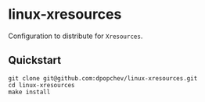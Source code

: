 # linux-xresources

Configuration to distribute for `Xresources`.

## Quickstart

```
git clone git@github.com:dpopchev/linux-xresources.git
cd linux-xresources
make install
```
